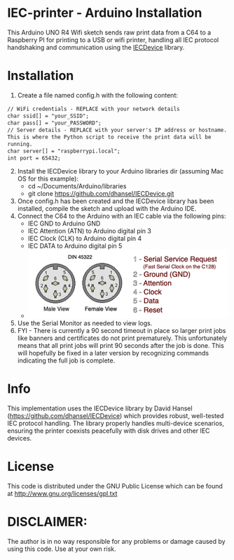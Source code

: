# IEC-printer - Arduino Installation

This Arduino UNO R4 Wifi sketch sends raw print data from a C64 to a Raspberry PI for printing to a USB or wifi printer, handling all IEC protocol handshaking and communication using the  [IECDevice](https://github.com/dhansel/IECDevice) library.

# Installation
1. Create a file named config.h with the following content:
```
// WiFi credentials - REPLACE with your network details
char ssid[] = "your_SSID";
char pass[] = "your_PASSWORD";
// Server details - REPLACE with your server's IP address or hostname. This is where the Python script to receive the print data will be running.
char server[] = "raspberrypi.local";
int port = 65432;
```
2. Install the IECDevice library to your Arduino libraries dir (assuming Mac OS for this example):
    * cd ~/Documents/Arduino/libraries
    * git clone https://github.com/dhansel/IECDevice.git
3. Once config.h has been created and the IECDevice library has been installed, compile the sketch and upload with the Arduino IDE.
4. Connect the C64 to the Arduino with an IEC cable via the following pins:
    - IEC GND to Arduino GND
    - IEC Attention (ATN) to Arduino digital pin 3
    - IEC Clock (CLK) to Arduino digital pin 4
    - IEC DATA to Arduino digital pin 5
    - ![IEC Pins](../examples/iec_pins.png)
5. Use the Serial Monitor as needed to view logs.
6. FYI - There is currently a 90 second timeout in place so larger print jobs like banners and certificates do not print prematurely. This unfortunately means that all print jobs will print 90 seconds after the job is done. This will hopefully be fixed in a later version by recognizing commands indicating the full job is complete.

# Info
This implementation uses the IECDevice library by David Hansel (https://github.com/dhansel/IECDevice) which provides robust, well-tested IEC protocol handling. The library properly handles multi-device scenarios, ensuring the printer coexists peacefully with disk drives and other IEC devices.

# License
This code is distributed under the GNU Public License
which can be found at http://www.gnu.org/licenses/gpl.txt

# DISCLAIMER:
The author is in no way responsible for any problems or damage caused by using this code. Use at your own risk.